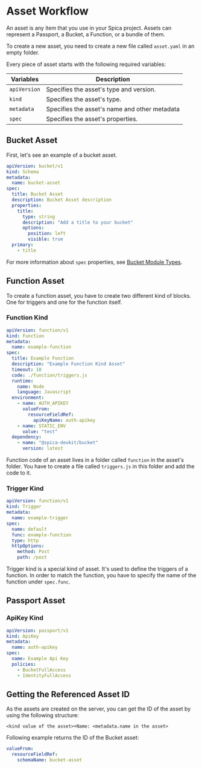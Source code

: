 # Asset Workflow

An asset is any item that you use in your Spica project. Assets can represent a Passport,  a Bucket, a Function, or a bundle of them.

To create a new asset, you need to create a new file called `asset.yaml` in an empty folder.

Every piece of asset starts with the following required variables:

| Variables    | Description                                   |
| ------------ | --------------------------------------------- |
| `apiVersion` | Specifies the asset's type and version.       |
| `kind`       | Specifies the asset's type.                   |
| `metadata`   | Specifies the asset's name and other metadata |
| `spec`       | Specifies the asset's properties.             |


## Bucket Asset

First, let's see an example of a bucket asset.

```yaml
apiVersion: bucket/v1
kind: Schema
metadata:
  name: bucket-asset
spec:
  title: Bucket Asset
  description: Bucket Asset description
  properties:
    title:
      type: string
      description: "Add a title to your bucket"
      options:
        position: left
        visible: true
  primary:
    - title
```

For more information about `spec` properties, see [Bucket Module Types]().

## Function Asset

To create a function asset, you have to create two different kind of blocks. One for triggers and one for the function itself.

### Function Kind

```yaml
apiVersion: function/v1
kind: Function
metadata:
  name: example-function
spec:
  title: Example Function
  description: "Example Function Kind Asset"
  timeout: 10
  code: ./function/triggers.js
  runtime:
    name: Node
    language: Javascript
  environment:
    - name: AUTH_APIKEY
      valueFrom:
        resourceFieldRef:
          apiKeyName: auth-apikey
    - name: STATIC_ENV
      value: "test"
  dependency:
    - name: "@spica-devkit/bucket"
      version: latest
```
Function code of an asset lives in a folder called `function` in the asset's folder. You have to create a file called `triggers.js` in this folder and add the code to it.

### Trigger Kind

```yaml
apiVersion: function/v1
kind: Trigger
metadata:
  name: example-trigger
spec:
  name: default
  func: example-function
  type: http
  httpOptions:
    method: Post
    path: /post
```

Trigger kind is a special kind of asset. It's used to define the triggers of a function. In order to match the function, you have to specify the name of the function under `spec.func`.

## Passport Asset

### ApiKey Kind

```yaml
apiVersion: passport/v1
kind: ApiKey
metadata:
  name: auth-apikey
spec:
  name: Example Api Key
  policies:
    - BucketFullAccess
    - IdentityFullAccess
```

## Getting the Referenced Asset ID

As the assets are created on the server, you can get the ID of the asset by using the following structure:

```
<kind value of the asset>+Name: <metadata.name in the asset>
```

Following example returns the ID of the Bucket asset: 

```yaml
valueFrom:
  resourceFieldRef:
    schemaName: bucket-asset 
```
